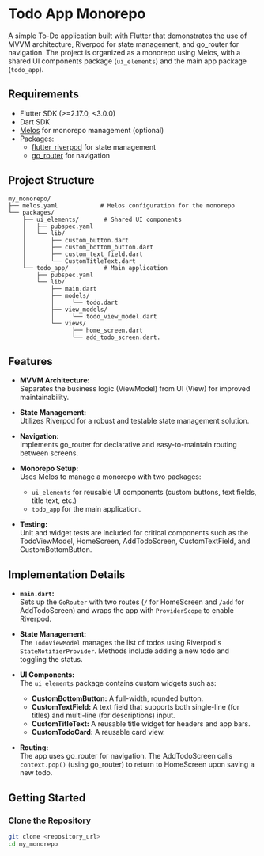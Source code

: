 # Todo App Monorepo

A simple To-Do application built with Flutter that demonstrates the use of MVVM architecture, Riverpod for state management, and go_router for navigation. The project is organized as a monorepo using Melos, with a shared UI components package (`ui_elements`) and the main app package (`todo_app`).

## Requirements

- Flutter SDK (>=2.17.0, <3.0.0)
- Dart SDK
- [Melos](https://pub.dev/packages/melos) for monorepo management (optional)
- Packages:
    - [flutter_riverpod](https://pub.dev/packages/flutter_riverpod) for state management
    - [go_router](https://pub.dev/packages/go_router) for navigation

## Project Structure

```plaintext
my_monorepo/
├── melos.yaml            # Melos configuration for the monorepo
└── packages/
    ├── ui_elements/       # Shared UI components
    │   ├── pubspec.yaml
    │   └── lib/
    │       ├── custom_button.dart
    │       ├── custom_bottom_button.dart
    │       ├── custom_text_field.dart
    │       └── CustomTitleText.dart
    └── todo_app/          # Main application
        ├── pubspec.yaml
        └── lib/
            ├── main.dart
            ├── models/
            │     └── todo.dart
            ├── view_models/
            │     └── todo_view_model.dart
            └── views/
                  ├── home_screen.dart
                  └── add_todo_screen.dart.
```
## Features

- **MVVM Architecture:**  
  Separates the business logic (ViewModel) from UI (View) for improved maintainability.

- **State Management:**  
  Utilizes Riverpod for a robust and testable state management solution.

- **Navigation:**  
  Implements go_router for declarative and easy-to-maintain routing between screens.

- **Monorepo Setup:**  
  Uses Melos to manage a monorepo with two packages:
    - `ui_elements` for reusable UI components (custom buttons, text fields, title text, etc.)
    - `todo_app` for the main application.

- **Testing:**  
  Unit and widget tests are included for critical components such as the TodoViewModel, HomeScreen, AddTodoScreen, CustomTextField, and CustomBottomButton.

## Implementation Details

- **`main.dart`:**  
  Sets up the `GoRouter` with two routes (`/` for HomeScreen and `/add` for AddTodoScreen) and wraps the app with `ProviderScope` to enable Riverpod.

- **State Management:**  
  The `TodoViewModel` manages the list of todos using Riverpod's `StateNotifierProvider`. Methods include adding a new todo and toggling the status.

- **UI Components:**  
  The `ui_elements` package contains custom widgets such as:
    - **CustomBottomButton:** A full-width, rounded button.
    - **CustomTextField:** A text field that supports both single-line (for titles) and multi-line (for descriptions) input.
    - **CustomTitleText:** A reusable title widget for headers and app bars.
    - **CustomTodoCard:** A reusable card view.

- **Routing:**  
  The app uses go_router for navigation. The AddTodoScreen calls `context.pop()` (using go_router) to return to HomeScreen upon saving a new todo.

## Getting Started

### Clone the Repository

```bash
git clone <repository_url>
cd my_monorepo

